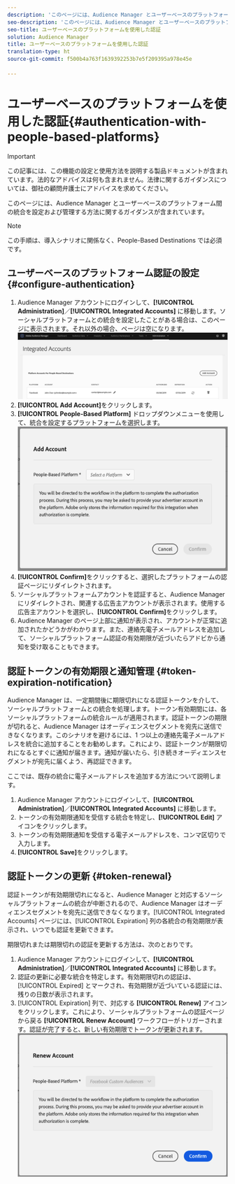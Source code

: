 ```yaml
---
description: 'このページには、Audience Manager とユーザーベースのプラットフォーム間の統合を設定および管理する方法に関するガイダンスが含まれています。 '
seo-description: 'このページには、Audience Manager とユーザーベースのプラットフォーム間の統合を設定および管理する方法に関するガイダンスが含まれています。 '
seo-title: ユーザーベースのプラットフォームを使用した認証
solution: Audience Manager
title: ユーザーベースのプラットフォームを使用した認証
translation-type: ht
source-git-commit: f500b4a763f1639392253b7e5f209395a978e45e

---
```



# ユーザーベースのプラットフォームを使用した認証{#authentication-with-people-based-platforms}

>[!IMPORTANT]
>この記事には、この機能の設定と使用方法を説明する製品ドキュメントが含まれています。法的なアドバイスは何も含まれません。法律に関するガイダンスについては、御社の顧問弁護士にアドバイスを求めてください。

このページには、Audience Manager とユーザーベースのプラットフォーム間の統合を設定および管理する方法に関するガイダンスが含まれています。

>[!NOTE]
>この手順は、導入シナリオに関係なく、People-Based Destinations では必須です。

## ユーザーベースのプラットフォーム認証の設定 {#configure-authentication}

1. Audience Manager アカウントにログインして、**[!UICONTROL Administration]**／**[!UICONTROL Integrated Accounts]** に移動します。ソーシャルプラットフォームとの統合を設定したことがある場合は、このページに表示されます。それ以外の場合、ページは空になります。
   ![ユーザーベースの統合](assets/pbd-config.png)
2. **[!UICONTROL Add Account]**&#x200B;をクリックします。
3. **[!UICONTROL People-Based Platform]** ドロップダウンメニューを使用して、統合を設定するプラットフォームを選択します。
   ![ユーザーベースのプラットフォーム](assets/pbd-add.png)
4. **[!UICONTROL Confirm]**&#x200B;をクリックすると、選択したプラットフォームの認証ページにリダイレクトされます。
5. ソーシャルプラットフォームアカウントを認証すると、Audience Manager にリダイレクトされ、関連する広告主アカウントが表示されます。使用する広告主アカウントを選択し、**[!UICONTROL Confirm]**&#x200B;をクリックします。
6. Audience Manager のページ上部に通知が表示され、アカウントが正常に追加されたかどうかがわかります。また、連絡先電子メールアドレスを追加して、ソーシャルプラットフォーム認証の有効期限が近づいたらアドビから通知を受け取ることもできます。

## 認証トークンの有効期限と通知管理 {#token-expiration-notification}

Audience Manager は、一定期間後に期限切れになる認証トークンを介して、ソーシャルプラットフォームとの統合を処理します。トークン有効期間には、各ソーシャルプラットフォームの統合ルールが適用されます。認証トークンの期限が切れると、Audience Manager はオーディエンスセグメントを宛先に送信できなくなります。このシナリオを避けるには、1 つ以上の連絡先電子メールアドレスを統合に追加することをお勧めします。これにより、認証トークンが期限切れになるとすぐに通知が届きます。通知が届いたら、引き続きオーディエンスセグメントが宛先に届くよう、再認証できます。

ここでは、既存の統合に電子メールアドレスを追加する方法について説明します。

1. Audience Manager アカウントにログインして、**[!UICONTROL Administration]**／**[!UICONTROL Integrated Accounts]** に移動します。
1. トークンの有効期限通知を受信する統合を特定し、**[!UICONTROL Edit]** アイコンをクリックします。
1. トークンの有効期限通知を受信する電子メールアドレスを、コンマ区切りで入力します。
1. **[!UICONTROL Save]**&#x200B;をクリックします。

## 認証トークンの更新 {#token-renewal}

認証トークンが有効期限切れになると、Audience Manager と対応するソーシャルプラットフォームの統合が中断されるので、Audience Manager はオーディエンスセグメントを宛先に送信できなくなります。[!UICONTROL Integrated Accounts] ページには、[!UICONTROL Expiration] 列の各統合の有効期限が表示され、いつでも認証を更新できます。

期限切れまたは期限切れの認証を更新する方法は、次のとおりです。
1. Audience Manager アカウントにログインして、**[!UICONTROL Administration]**／**[!UICONTROL Integrated Accounts]** に移動します。
1. 認証の更新に必要な統合を特定します。有効期限切れの認証は、[!UICONTROL Expired] とマークされ、有効期限が近づいている認証には、残りの日数が表示されます。
1. [!UICONTROL Expiration] 列で、対応する **[!UICONTROL Renew]** アイコンをクリックします。これにより、ソーシャルプラットフォームの認証ページから戻る **[!UICONTROL Renew Account]** ワークフローがトリガーされます。認証が完了すると、新しい有効期限でトークンが更新されます。
   ![pbd-renew](assets/pbd-renew.png)
